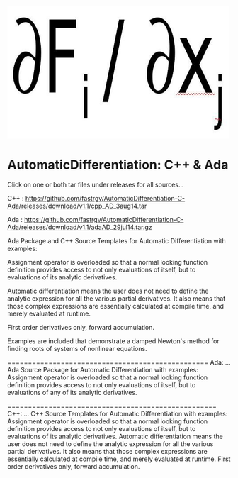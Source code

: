 ![jacobian](https://github.com/fastrgv/AutomaticDifferentiation-C-Ada/blob/master/jac.jpg)

# AutomaticDifferentiation: C++ & Ada

Click on one or both tar files under releases for all sources...

C++ :
https://github.com/fastrgv/AutomaticDifferentiation-C-Ada/releases/download/v1.1/cpp_AD_3aug14.tar

Ada :
https://github.com/fastrgv/AutomaticDifferentiation-C-Ada/releases/download/v1.1/adaAD_29jul14.tar.gz


Ada Package and C++ Source Templates for Automatic Differentiation with examples: 

Assignment operator is overloaded so that a normal looking function definition provides access to not only evaluations of itself, but to evaluations of its analytic derivatives. 

Automatic differentiation means the user does not need to define the analytic expression for all the various partial derivatives. It also means that those complex expressions are essentially calculated at compile time, and merely evaluated at runtime. 

First order derivatives only, forward accumulation. 

Examples are included that demonstrate a damped Newton's method for finding roots of systems of nonlinear equations.


=================================================
Ada:
...
Ada Source Package for Automatic Differentiation with examples: Assignment operator is overloaded so that a normal looking function definition provides access to not only evaluations of itself, but to evaluations of any of its analytic derivatives.

===================================================
C++:
...
C++ Source Templates for Automatic Differentiation with examples: Assignment operator is overloaded so that a normal looking function definition provides access to not only evaluations of itself, but to evaluations of its analytic derivatives. Automatic differentiation means the user does not need to define the analytic expression for all the various partial derivatives. It also means that those complex expressions are essentially calculated at compile time, and merely evaluated at runtime. First order derivatives only, forward accumulation.

